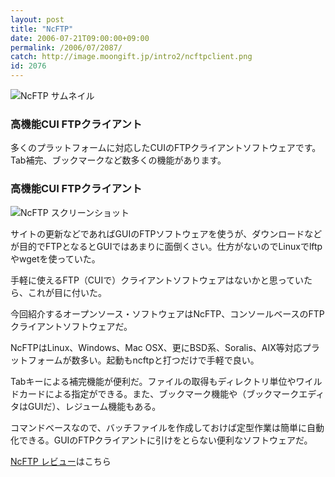 ```yaml
---
layout: post
title: "NcFTP"
date: 2006-07-21T09:00:00+09:00
permalink: /2006/07/2087/
catch: http://image.moongift.jp/intro2/ncftpclient.png
id: 2076
---
```

 ![NcFTP サムネイル](http://image.moongift.jp/intro2/ncftpclient.t.png "NcFTP サムネイル")
  

### 高機能CUI FTPクライアント
  
多くのプラットフォームに対応したCUIのFTPクライアントソフトウェアです。Tab補完、ブックマークなど数多くの機能があります。  
<!--more-->  

### 高機能CUI FTPクライアント
  

![NcFTP スクリーンショット](http://image.moongift.jp/intro2/ncftpclient.png "NcFTP スクリーンショット")

  

サイトの更新などであればGUIのFTPソフトウェアを使うが、ダウンロードなどが目的でFTPとなるとGUIではあまりに面倒くさい。仕方がないのでLinuxでlftpやwgetを使っていた。

  

手軽に使えるFTP（CUIで）クライアントソフトウェアはないかと思っていたら、これが目に付いた。

  

今回紹介するオープンソース・ソフトウェアはNcFTP、コンソールベースのFTPクライアントソフトウェアだ。

  

NcFTPはLinux、Windows、Mac OSX、更にBSD系、Soralis、AIX等対応プラットフォームが数多い。起動もncftpと打つだけで手軽で良い。

  

Tabキーによる補完機能が便利だ。ファイルの取得もディレクトリ単位やワイルドカードによる指定ができる。また、ブックマーク機能や（ブックマークエディタはGUIだ）、レジューム機能もある。

  

コマンドベースなので、バッチファイルを作成しておけば定型作業は簡単に自動化できる。GUIのFTPクライアントに引けをとらない便利なソフトウェアだ。

  

[NcFTP レビュー](http://oss.moongift.jp/review/i-2089.html)はこちら

